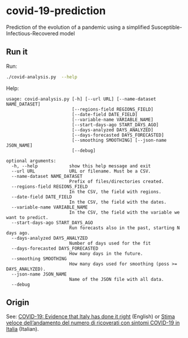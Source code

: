 # covid-19-prediction

Prediction of the evolution of a pandemic using a simplified Susceptible-Infectious-Recovered model

## Run it

Run:

```bash
./covid-analysis.py  --help
```

Help:
```
usage: covid-analysis.py [-h] [--url URL] [--name-dataset NAME_DATASET]
                         [--regions-field REGIONS_FIELD]
                         [--date-field DATE_FIELD]
                         [--variable-name VARIABLE_NAME]
                         [--start-days-ago START_DAYS_AGO]
                         [--days-analyzed DAYS_ANALYZED]
                         [--days-forecasted DAYS_FORECASTED]
                         [--smoothing SMOOTHING] [--json-name JSON_NAME]
                         [--debug]

optional arguments:
  -h, --help            show this help message and exit
  --url URL             URL or filename. Must be a CSV.
  --name-dataset NAME_DATASET
                        Prefix of files/directories created.
  --regions-field REGIONS_FIELD
                        In the CSV, the field with regions.
  --date-field DATE_FIELD
                        In the CSV, the field with the dates.
  --variable-name VARIABLE_NAME
                        In the CSV, the field with the variable we want to predict.
  --start-days-ago START_DAYS_AGO
                        Run forecasts also in the past, starting N days ago.
  --days-analyzed DAYS_ANALYZED
                        Number of days used for the fit
  --days-forecasted DAYS_FORECASTED
                        How many days in the future.
  --smoothing SMOOTHING
                        How many days used for smoothing (poss >= DAYS_ANALYZED).
  --json-name JSON_NAME
                        Name of the JSON file with all data.
  --debug
```  

## Origin

See: [COVID-19: Evidence that Italy has done it right](https://medium.com/@malemi/covid-19-evidence-that-italy-has-done-it-right-eda758309f58) (English)
or [Stima veloce dell’andamento del numero di ricoverati con sintomi COVID-19 in Italia](https://medium.com/@malemi/stima-veloce-dei-ricoverati-con-sintomi-covid-19-in-lombardia-491a0c3f4a7b) (Italian).
